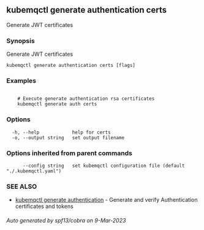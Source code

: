 ## kubemqctl generate authentication certs

Generate JWT certificates

### Synopsis

Generate JWT certificates

```
kubemqctl generate authentication certs [flags]
```

### Examples

```

	# Execute generate authentication rsa certificates
 	kubemqctl generate auth certs

```

### Options

```
  -h, --help            help for certs
  -o, --output string   set output filename
```

### Options inherited from parent commands

```
      --config string   set kubemqctl configuration file (default "./.kubemqctl.yaml")
```

### SEE ALSO

* [kubemqctl generate authentication](kubemqctl_generate_authentication.md)	 - Generate and verify Authentication certificates and tokens

###### Auto generated by spf13/cobra on 9-Mar-2023
